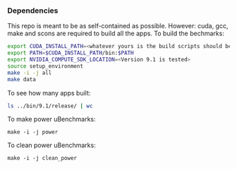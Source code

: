 ### Dependencies

This repo is meant to be as self-contained as possible.
However:
cuda, gcc, make and scons
are required to build all the apps.
To build the bechmarks:

```bash
export CUDA_INSTALL_PATH=<whatever yours is the build scripts should be robust enough to build with any CUDA version. Versions 4.2 and 9.1 are extensively tested>
export PATH=$CUDA_INSTALL_PATH/bin:$PATH
export NVIDIA_COMPUTE_SDK_LOCATION=<Version 9.1 is tested>
source setup_environment
make -i -j all
make data
```

To see how many apps built:
```bash
ls ../bin/9.1/release/ | wc
```

To make power uBenchmarks:
```
make -i -j power
```

To clean power uBenchmarks:
```
make -i -j clean_power
```
